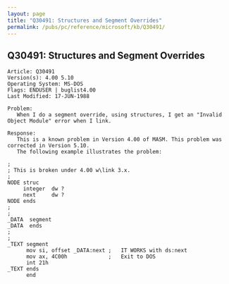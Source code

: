 ```yaml
---
layout: page
title: "Q30491: Structures and Segment Overrides"
permalink: /pubs/pc/reference/microsoft/kb/Q30491/
---
```


## Q30491: Structures and Segment Overrides

	Article: Q30491
	Version(s): 4.00 5.10
	Operating System: MS-DOS
	Flags: ENDUSER | buglist4.00
	Last Modified: 17-JUN-1988
	
	Problem:
	   When I do a segment override, using structures, I get an "Invalid
	Object Module" error when I link.
	
	Response:
	   This is a known problem in Version 4.00 of MASM. This problem was
	corrected in Version 5.10.
	   The following example illustrates the problem:
	
	;
	; This is broken under 4.00 w\link 3.x.
	;
	NODE struc
	     integer  dw ?
	     next     dw ?
	NODE ends
	;
	;
	_DATA  segment
	_DATA  ends
	;
	;
	_TEXT segment
	      mov si, offset _DATA:next ;   IT WORKS with ds:next
	      mov ax, 4C00h             ;   Exit to DOS
	      int 21h
	_TEXT ends
	      end
